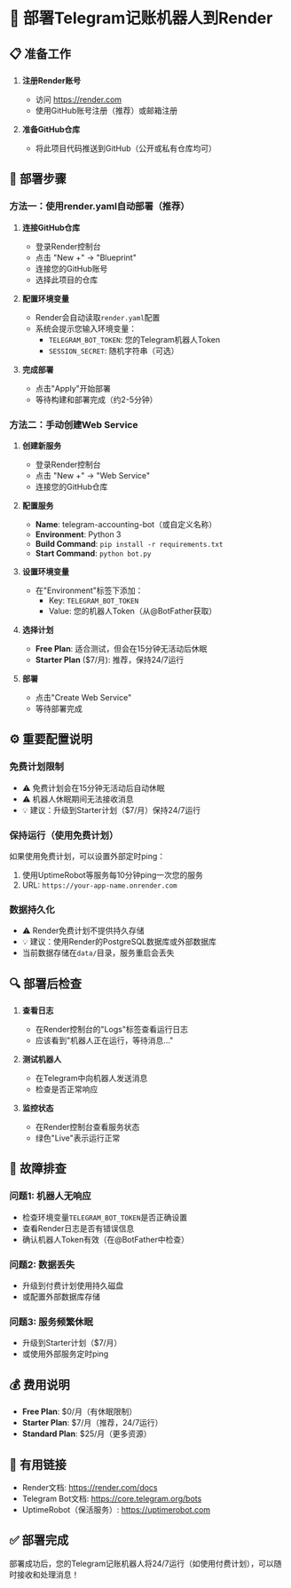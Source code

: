 # 🚀 部署Telegram记账机器人到Render

## 📋 准备工作

1. **注册Render账号**
   - 访问 https://render.com
   - 使用GitHub账号注册（推荐）或邮箱注册

2. **准备GitHub仓库**
   - 将此项目代码推送到GitHub（公开或私有仓库均可）

## 🔧 部署步骤

### 方法一：使用render.yaml自动部署（推荐）

1. **连接GitHub仓库**
   - 登录Render控制台
   - 点击 "New +" → "Blueprint"
   - 连接您的GitHub账号
   - 选择此项目的仓库

2. **配置环境变量**
   - Render会自动读取`render.yaml`配置
   - 系统会提示您输入环境变量：
     - `TELEGRAM_BOT_TOKEN`: 您的Telegram机器人Token
     - `SESSION_SECRET`: 随机字符串（可选）

3. **完成部署**
   - 点击"Apply"开始部署
   - 等待构建和部署完成（约2-5分钟）

### 方法二：手动创建Web Service

1. **创建新服务**
   - 登录Render控制台
   - 点击 "New +" → "Web Service"
   - 连接您的GitHub仓库

2. **配置服务**
   - **Name**: telegram-accounting-bot（或自定义名称）
   - **Environment**: Python 3
   - **Build Command**: `pip install -r requirements.txt`
   - **Start Command**: `python bot.py`

3. **设置环境变量**
   - 在"Environment"标签下添加：
     - Key: `TELEGRAM_BOT_TOKEN`
     - Value: 您的机器人Token（从@BotFather获取）
   
4. **选择计划**
   - **Free Plan**: 适合测试，但会在15分钟无活动后休眠
   - **Starter Plan** ($7/月): 推荐，保持24/7运行

5. **部署**
   - 点击"Create Web Service"
   - 等待部署完成

## ⚙️ 重要配置说明

### 免费计划限制
- ⚠️ 免费计划会在15分钟无活动后自动休眠
- ⚠️ 机器人休眠期间无法接收消息
- 💡 建议：升级到Starter计划（$7/月）保持24/7运行

### 保持运行（使用免费计划）
如果使用免费计划，可以设置外部定时ping：
1. 使用UptimeRobot等服务每10分钟ping一次您的服务
2. URL: `https://your-app-name.onrender.com`

### 数据持久化
- ⚠️ Render免费计划不提供持久存储
- 💡 建议：使用Render的PostgreSQL数据库或外部数据库
- 当前数据存储在`data/`目录，服务重启会丢失

## 🔍 部署后检查

1. **查看日志**
   - 在Render控制台的"Logs"标签查看运行日志
   - 应该看到"机器人正在运行，等待消息..."

2. **测试机器人**
   - 在Telegram中向机器人发送消息
   - 检查是否正常响应

3. **监控状态**
   - 在Render控制台查看服务状态
   - 绿色"Live"表示运行正常

## 📝 故障排查

### 问题1: 机器人无响应
- 检查环境变量`TELEGRAM_BOT_TOKEN`是否正确设置
- 查看Render日志是否有错误信息
- 确认机器人Token有效（在@BotFather中检查）

### 问题2: 数据丢失
- 升级到付费计划使用持久磁盘
- 或配置外部数据库存储

### 问题3: 服务频繁休眠
- 升级到Starter计划（$7/月）
- 或使用外部服务定时ping

## 💰 费用说明

- **Free Plan**: $0/月（有休眠限制）
- **Starter Plan**: $7/月（推荐，24/7运行）
- **Standard Plan**: $25/月（更多资源）

## 🔗 有用链接

- Render文档: https://render.com/docs
- Telegram Bot文档: https://core.telegram.org/bots
- UptimeRobot（保活服务）: https://uptimerobot.com

## ✅ 部署完成

部署成功后，您的Telegram记账机器人将24/7运行（如使用付费计划），可以随时接收和处理消息！
